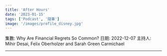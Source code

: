 ```yaml
---
title: 'After Hours'
date: '2023-01-15'
tags: ['Podcast', '隨筆']
image: '/images/profile_disney.jpg'
---
```


集數: Why Are Financial Regrets So Common?
日期: 2022-12-07
主持人: Mihir Desai, Felix Oberholzer and Sarah Green Carmichael

---
